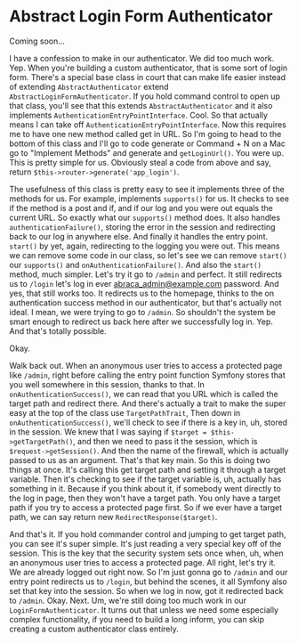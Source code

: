 # Abstract Login Form Authenticator

Coming soon...

I have a confession to make in our authenticator. We did too much work. Yep. When
you're building a custom authenticator, that is some sort of login form. There's a
special base class in court that can make life easier instead of extending 
`AbstractAuthenticator` extend `AbstractLoginFormAuthenticator`. If you hold command control
to open up that class, you'll see that this extends `AbstractAuthenticator` and it
also implements `AuthenticationEntryPointInterface`. Cool. So that actually means I
can take off `AuthenticationEntryPointInterface`. Now this requires me to have one
new method called get in URL. So I'm going to head to the bottom of this class and
I'll go to code generate or Command + N on a Mac go to "Implement Methods" and
generate and `getLoginUrl()`. You were up. This is pretty simple for us. Obviously
steal a code from above and say, return `$this->router->generate('app_login')`.

The usefulness of this class is pretty easy to see it implements three of the methods
for us. For example, implements `supports()` for us. It checks to see if the method is a
post and if, and if our log and you were out equals the current URL. So exactly what our
`supports()` method does. It also handles `authenticationFailure()`, storing the error in
the session and redirecting back to our log in anywhere else. And finally it handles
the entry point. `start()` by yet, again, redirecting to the logging you were out. This
means we can remove some code in our class, so let's see we can remove `start()` our
`supports()` and `onAuthenticationFailure()`. And also the `start()` method, much simpler. Let's
try it go to `/admin` and perfect. It still redirects us to `/login` let's log in ever
abraca_admin@example.com password. And yes, that still works too. It redirects us to the
homepage, thinks to the on authentication success method in our authenticator, but
that's actually not ideal. I mean, we were trying to go to `/admin`. So shouldn't the
system be smart enough to redirect us back here after we successfully log in. Yep.
And that's totally possible.

Okay.

Walk back out. When an anonymous user tries to access a protected page like `/admin`,
right before calling the entry point function Symfony stores that you well somewhere
in this session, thanks to that. In `onAuthenticationSuccess()`, we can read that you
URL which is called the target path and redirect there. And there's actually a
trait to make the super easy at the top of the class use `TargetPathTrait`, Then down
in `onAuthenticationSuccess()`, we'll check to see if there is a key in, uh, stored in
the session. We knew that I was saying if `$target = $this->getTargetPath()`, and
then we need to pass it the session, which is `$request->getSession()`. And then
the name of the firewall, which is actually passed to us as an argument. That's that
key main. So this is doing two things at once. It's calling this get target path and
setting it through a target variable. Then it's checking to see if the target
variable is, uh, actually has something in it. Because if you think about it, if
somebody went directly to the log in page, then they won't have a target path. You
only have a target path if you try to access a protected page first. So if we ever
have a target path, we can say return new `RedirectResponse($target)`.

And that's it. If you hold commander control and jumping to get target path, you can
see it's super simple. It's just reading a very special key off of the session. This
is the key that the security system sets once when, uh, when an anonymous user tries
to access a protected page. All right, let's try it. We are already logged out right
now. So I'm just gonna go to `/admin` and our entry point redirects us to `/login`, but
behind the scenes, it all Symfony also set that key into the session. So when we log
in now, got it redirected back to `/admin`. Okay. Next. Um, we're still doing too much
work in our `LoginFormAuthenticator`. It turns out that unless we need some
especially complex functionality, if you need to build a long inform, you can skip
creating a custom authenticator class entirely.

